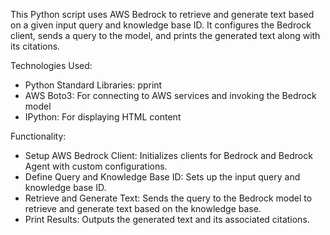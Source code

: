 This Python script uses AWS Bedrock to retrieve and generate text based on a given input query and knowledge base ID. It configures the Bedrock client, sends a query to the model, and prints the generated text along with its citations.

Technologies Used:
* Python Standard Libraries: pprint
* AWS Boto3: For connecting to AWS services and invoking the Bedrock model
* IPython: For displaying HTML content

Functionality:
* Setup AWS Bedrock Client: Initializes clients for Bedrock and Bedrock Agent with custom configurations.
* Define Query and Knowledge Base ID: Sets up the input query and knowledge base ID.
* Retrieve and Generate Text: Sends the query to the Bedrock model to retrieve and generate text based on the knowledge base.
* Print Results: Outputs the generated text and its associated citations.
